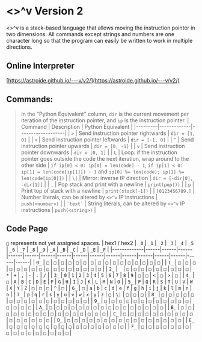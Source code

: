 # <>^v Version 2
<>^v is a stack-based language that allows moving the instruction pointer in two dimensions. All commands except strings and numbers are one character long so that the program can easily be written to work in multiple directions.  

## Online Interpreter
[https://astroide.github.io/---v/v2/](https://astroide.github.io/---v/v2/)

## Commands:
> In the "Python Equivalent" column, `dir` is the current movement per iteration of the instruction pointer, and `ip` is the instruction pointer.
| Command | Description | Python Equivalent |
|---------|-------------|-------------------|
| `>` | Send instruction pointer rightwards | `dir = [1, 0]` |
| `<` | Send instruction pointer leftwards | `dir = [-1, 0]` |
| `^` | Send instruction pointer upwards | `dir = [0, -1]` |
| `v` | Send instruction pointer downwards | `dir = [0, 1]` |
| `L` | Loop: if the instruction pointer goes outside the code the next iteration, wrap around to the other side | `if ip[0] < 0: ip[0] = len(code) - 1`, `if ip[1] < 0: ip[1] = len(code[ip[1]]) - 1` and `ip[0] %= len(code); ip[1] %= len(code[ip[0]])` |
| `\|` | Mirror: inverse IP direction | `dir = [-dir[0], -dir[1]]` |
| `,` | Pop stack and print with a newline | `print(pop())` |
| `p` | Print top of stack with a newline | `print(stack[-1])` |
| `[0123456789.]` | Number literals, can be altered by `<>^v` IP instructions | `push(<number>)` |
| `` `text` `` | String literals, can be altered by `<>^v` IP instructions | `push(<string>)` |

## Code Page
`□` represents not yet assigned spaces.
| hex1 / hex2 | `_0` | `_1` | `_2` | `_3` | `_4` | `_5` | `_6` | `_7` | `_8` | `_9` | `_A` | `_B` | `_C` | `_D` | `_E` | `_F` |
|-------------|------|------|------|------|------|------|------|------|------|------|------|------|------|------|------|------|
| `0_`        | `□`  | `□`  | `□`  | `□`  | `□`  | `□`  | `□`  | `□`  | `□`  | `□`  | `□`  | `□`  | `□`  | `□`  | `□`  | `□`  |
| `1_`        | `□`  | `□`  | `□`  | `□`  | `□`  | `□`  | `□`  | `□`  | `□`  | `□`  | `□`  | `□`  | `□`  | `□`  | `□`  | `□`  |
| `2_`        | ` `  | `□`  | `□`  | `□`  | `□`  | `□`  | `□`  | `□`  | `□`  | `□`  | `*`  | `+`  | `,`  | `-`  | `.`  | `/`  |
| `3_`        | `0`  | `1`  | `2`  | `3`  | `4`  | `5`  | `6`  | `7`  | `8`  | `9`  | `□`  | `□`  | `<`  | `□`  | `>`  | `□`  |
| `4_`        | `□`  | `A`  | `B`  | `C`  | `D`  | `E`  | `F`  | `G`  | `H`  | `I`  | `J`  | `K`  | `L`  | `M`  | `N`  | `O`  |
| `5_`        | `P`  | `Q`  | `R`  | `S`  | `T`  | `U`  | `V`  | `W`  | `X`  | `Y`  | `Z`  | `□`  | `□`  | `□`  | `^`  | `□`  |
| `6_`        | `□`  | `a`  | `b`  | `c`  | `d`  | `e`  | `f`  | `g`  | `h`  | `i`  | `j`  | `k`  | `l`  | `m`  | `n`  | `o`  |
| `7_`        | `p`  | `q`  | `r`  | `s`  | `y`  | `u`  | `v`  | `w`  | `x`  | `y`  | `z`  | `□`  | `\|`  | `□`  | `□`  | `□`  |
| `8_`        | `□`  | `□`  | `□`  | `□`  | `□`  | `□`  | `□`  | `□`  | `□`  | `□`  | `□`  | `□`  | `□`  | `□`  | `□`  | `□`  |
| `9_`        | `□`  | `□`  | `□`  | `□`  | `□`  | `□`  | `□`  | `□`  | `□`  | `□`  | `□`  | `□`  | `□`  | `□`  | `□`  | `□`  |
| `A_`        | `□`  | `□`  | `□`  | `□`  | `□`  | `□`  | `□`  | `□`  | `□`  | `□`  | `□`  | `□`  | `□`  | `□`  | `□`  | `□`  |
| `B_`        | `□`  | `□`  | `□`  | `□`  | `□`  | `□`  | `□`  | `□`  | `□`  | `□`  | `□`  | `□`  | `□`  | `□`  | `□`  | `□`  |
| `C_`        | `□`  | `□`  | `□`  | `□`  | `□`  | `□`  | `□`  | `□`  | `□`  | `□`  | `□`  | `□`  | `□`  | `□`  | `□`  | `□`  |
| `D_`        | `□`  | `□`  | `□`  | `□`  | `□`  | `□`  | `□`  | `□`  | `□`  | `□`  | `□`  | `□`  | `□`  | `□`  | `□`  | `□`  |
| `E_`        | `□`  | `□`  | `□`  | `□`  | `□`  | `□`  | `□`  | `□`  | `□`  | `□`  | `□`  | `□`  | `□`  | `□`  | `□`  | `□`  |
| `F_`        | `□`  | `□`  | `□`  | `□`  | `□`  | `□`  | `□`  | `□`  | `□`  | `□`  | `□`  | `□`  | `□`  | `□`  | `□`  | `□`  |
